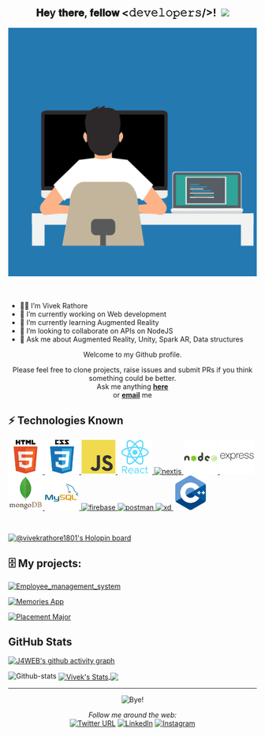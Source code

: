 <div align="center">
<h2> 𝐇𝐞y 𝐭𝐡𝐞𝐫𝐞, 𝐟𝐞𝐥𝐥𝐨𝐰 <𝚍𝚎𝚟𝚎𝚕𝚘𝚙𝚎𝚛𝚜/>! &nbsp<img src="https://c.tenor.com/Wx9IEmZZXSoAAAAi/hi.gif" width="30px"></h2>
</div>

<div align="center" width="50">

<img src="https://github.com/J4Web/j4web/blob/main/wel.gif" alt="Welcome!" width="600"/>

</div>

<br>
<br>

- 👩‍💼 I’m Vivek Rathore
- 🔭 I’m currently working on Web development
- 🌱 I’m currently learning Augmented Reality
- 👯 I’m looking to collaborate on APIs on NodeJS
- 💬 Ask me about Augmented Reality, Unity, Spark AR, Data structures


<div align="center">

Welcome to my Github profile. <br>
  

  
Please feel free to clone projects, raise issues and submit PRs if you think something could be better. <br>
Ask me anything <a href="https://gist.github.com/Vivekrathore1801/58006517e10f704117011e21b11650e1"><b>here</b></a><br>
or <a href="mailto:vivekrathore1801@gmail.com"><b>email</b></a> me

</div>

## ⚡ Technologies Known

<p align="left"> 
<a href="https://www.w3.org/html/" target="_blank" rel="noreferrer"> <img src="https://raw.githubusercontent.com/devicons/devicon/master/icons/html5/html5-original-wordmark.svg" alt="html5" width="70" height="70"/> </a>
<a href="https://www.w3schools.com/css/" target="_blank" rel="noreferrer"> <img src="https://raw.githubusercontent.com/devicons/devicon/master/icons/css3/css3-original-wordmark.svg" alt="css3" width="70" height="70"/> </a>
<a href="https://developer.mozilla.org/en-US/docs/Web/JavaScript" target="_blank" rel="noreferrer"> <img src="https://raw.githubusercontent.com/devicons/devicon/master/icons/javascript/javascript-original.svg" alt="javascript" width="70" height="70"/> </a> 
<a href="https://reactjs.org/" target="_blank" rel="noreferrer"> <img src="https://raw.githubusercontent.com/devicons/devicon/master/icons/react/react-original-wordmark.svg" alt="react" width="70" height="70"/> </a>  
  <a href="https://nextjs.org/" target="_blank" rel="noreferrer"> <img src="https://cdn.worldvectorlogo.com/logos/nextjs-2.svg" alt="nextjs" width="70" height="70"/> </a> 
<a href="https://nodejs.org" target="_blank" rel="noreferrer"> <img src="https://raw.githubusercontent.com/devicons/devicon/master/icons/nodejs/nodejs-original-wordmark.svg" alt="nodejs" width="70" height="70"/> </a>
<a href="https://expressjs.com" target="_blank" rel="noreferrer"> <img src="https://raw.githubusercontent.com/devicons/devicon/master/icons/express/express-original-wordmark.svg" alt="express" width="70" height="70"/> </a>
<a href="https://www.mongodb.com/" target="_blank" rel="noreferrer"> <img src="https://raw.githubusercontent.com/devicons/devicon/master/icons/mongodb/mongodb-original-wordmark.svg" alt="mongodb" width="70" height="70"/> </a>
 <a href="https://www.mysql.com/" target="_blank" rel="noreferrer"> <img src="https://raw.githubusercontent.com/devicons/devicon/master/icons/mysql/mysql-original-wordmark.svg" alt="mysql" width="70" height="70"/> </a>
 <a href="https://firebase.google.com/" target="_blank" rel="noreferrer"> <img src="https://www.vectorlogo.zone/logos/firebase/firebase-icon.svg" alt="firebase" width="70" height="70"/> </a> 
   <a href="https://postman.com" target="_blank" rel="noreferrer"> <img src="https://www.vectorlogo.zone/logos/getpostman/getpostman-icon.svg" alt="postman" width="70" height="70"/> </a>
  <a href="https://www.adobe.com/products/xd.html" target="_blank" rel="noreferrer"> <img src="https://cdn.worldvectorlogo.com/logos/adobe-xd.svg" alt="xd" width="70" height="70"/> </a> 
   <a href="https://www.w3schools.com/cpp/" target="_blank" rel="noreferrer"> <img src="https://raw.githubusercontent.com/devicons/devicon/master/icons/cplusplus/cplusplus-original.svg" alt="cplusplus" width="70" height="70"/> </a>


 </p>
 <br>
 
 
 [![@vivekrathore1801's Holopin board](https://holopin.me/vivekrathore1801)](https://holopin.io/@vivekrathore1801)

## 🗄 My projects:


[![Employee_management_system](https://github-readme-stats.vercel.app/api/pin/?username=vivekrathore1801&repo=employee&show_owner=true&theme=dark)](https://github.com/Vivekrathore1801/employee)

[![Memories App](https://github-readme-stats.vercel.app/api/pin/?username=vivekrathore1801&repo=MemoriesApp&show_owner=true&theme=dark)](https://github.com/Vivekrathore1801/MemoriesApp)

[![Placement Major](https://github-readme-stats.vercel.app/api/pin/?username=vivekrathore1801&repo=placement_major&show_owner=true&theme=dark)
](https://github.com/Vivekrathore1801/placement_major)


## GitHub Stats
[
![J4WEB's github activity graph](https://activity-graph.herokuapp.com/graph?username=vivekrathore1801&theme=react-dark)](https://activity-graph.herokuapp.com/graph?username=vivekrathore1801&theme=react-dark)

<img alt="Github-stats" src="https://github-readme-streak-stats.herokuapp.com/?user=vivekrathore1801&theme=chartreuse-dark"/>

<a href="https://github.com/vivekrathore1801">
<img align="center" src="https://github-readme-stats.vercel.app/api?username=vivekrathore1801&&show_icons=true&title_color=ffc857&icon_color=8ac926&text_color=daf7dc&bg_color=151515" alt="Vivek's Stats">
  </a>


<a href="https://github.com/vivekrathore1801">
  <img align="center" src="https://github-readme-stats.vercel.app/api/top-langs/?username=vivekrathore1801&title_color=ffffff&text_color=c9cacc&icon_color=2bbc8a&bg_color=1d1f21" />
</a>

---
<div align="center">
  
<img src="https://media.tenor.com/images/03726cf974172491d5a348d0ac25125b/tenor.gif" alt="Bye!" width="300"/>

<i>Follow me around the web:</i><br>
[![Twitter URL](https://img.shields.io/http/twitter.com/RathoreVivek7.svg?style=social&label=Follow%20%40vivek)](https://twitter.com/Rathorevivek7)
<a href="https://www.linkedin.com/in/vivek-kumar-1801/" target="_blank"><img src="https://img.shields.io/badge/LinkedIn-%230077B5.svg?&style=flat-square&logo=linkedin&logoColor=white" alt="LinkedIn"></a>
<a href="https://www.instagram.com/you_call_me_vivek" target="_blank"><img src="https://img.shields.io/badge/Instagram-%23E4405F.svg?&style=flat-square&logo=instagram&logoColor=white" alt="Instagram"></a>

</div>
